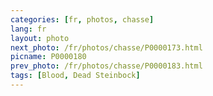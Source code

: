 ```yaml
---
categories: [fr, photos, chasse]
lang: fr
layout: photo
next_photo: /fr/photos/chasse/P0000173.html
picname: P0000180
prev_photo: /fr/photos/chasse/P0000183.html
tags: [Blood, Dead Steinbock]
---
```

